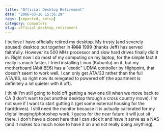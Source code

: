 ```yaml
---
title: "Official Desktop Retirement"
date: "2006-03-26 15:36:29"
tags: [imported, setup]
category: computers
slug: official_desktop_retirement
---
```

	
I believe I have officially retired my desktop.  My trusty (and severely abused) desktop put together in <strike>1998</strike> 1999 (thanks Jeff) has served faithfully.  However its 500 MHz processor and slow hard drives finally did it in.  Right now I do most of my computing on my laptop, for the simple fact it really is much faster.  I tried installing Linux (Kubuntu) on it, but my motherboard (Abit BE6) has a "exotic" UDMA controller by Highpoint, that doesn't seem to work well.  I can only get ATA/33 rather than the full ATA/66, so right now its relegated to powered off (the apartment is definitely a lot quieter with it off).

I think I'm still going to hold off getting a new one till when we move back to CA (I don't want to put another desktop through a cross country move).  I'm not sure if I want to start gutting it (get some external housing for the harddrives).  I still need the monitor because it is actually calibrated for my digital imaging/photoshop work.  I guess for the near future it will just sit there. I don't have a closet here that I can stick it and have it serve as a NAS (and it makes too much noise to have it on and not really doing anything).
